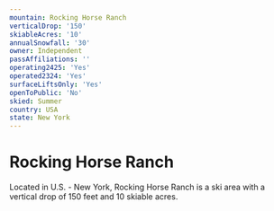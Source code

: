 ```yaml
---
mountain: Rocking Horse Ranch
verticalDrop: '150'
skiableAcres: '10'
annualSnowfall: '30'
owner: Independent
passAffiliations: ''
operating2425: 'Yes'
operated2324: 'Yes'
surfaceLiftsOnly: 'Yes'
openToPublic: 'No'
skied: Summer
country: USA
state: New York
---
```


# Rocking Horse Ranch

Located in U.S. - New York, Rocking Horse Ranch is a ski area with a vertical drop of 150 feet and 10 skiable acres.
